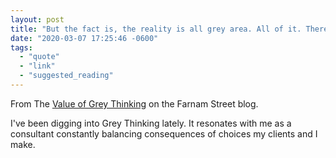 ```yaml
---
layout: post
title: "But the fact is, the reality is all grey area. All of it. There are very few black and white answers and no solutions without second-order consequences."
date: "2020-03-07 17:25:46 -0600"
tags:
  - "quote"
  - "link"
  - "suggested_reading"
---
```


From The [Value of Grey Thinking](https://fs.blog/2016/06/value-grey-thinking/) on the Farnam Street blog.

I've been digging into Grey Thinking lately. It resonates with me as a consultant constantly balancing consequences of choices my clients and I make.
